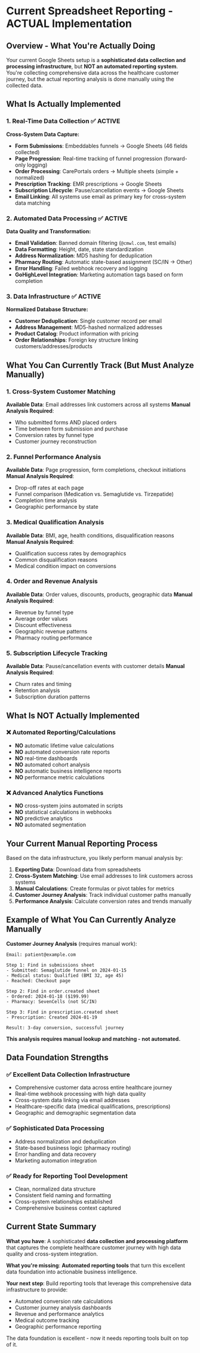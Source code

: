 # Current Spreadsheet Reporting - ACTUAL Implementation

## Overview - What You're Actually Doing

Your current Google Sheets setup is a **sophisticated data collection and processing infrastructure**, but **NOT an automated reporting system**. You're collecting comprehensive data across the healthcare customer journey, but the actual reporting analysis is done manually using the collected data.

## What Is Actually Implemented

### 1. **Real-Time Data Collection** ✅ ACTIVE

**Cross-System Data Capture:**
- **Form Submissions**: Embeddables funnels → Google Sheets (46 fields collected)
- **Page Progression**: Real-time tracking of funnel progression (forward-only logging)  
- **Order Processing**: CarePortals orders → Multiple sheets (simple + normalized)
- **Prescription Tracking**: EMR prescriptions → Google Sheets
- **Subscription Lifecycle**: Pause/cancellation events → Google Sheets
- **Email Linking**: All systems use email as primary key for cross-system data matching

### 2. **Automated Data Processing** ✅ ACTIVE

**Data Quality and Transformation:**
- **Email Validation**: Banned domain filtering (`@cmwl.com`, test emails)
- **Data Formatting**: Height, date, state standardization
- **Address Normalization**: MD5 hashing for deduplication
- **Pharmacy Routing**: Automatic state-based assignment (SC/IN → Other)
- **Error Handling**: Failed webhook recovery and logging
- **GoHighLevel Integration**: Marketing automation tags based on form completion

### 3. **Data Infrastructure** ✅ ACTIVE

**Normalized Database Structure:**
- **Customer Deduplication**: Single customer record per email
- **Address Management**: MD5-hashed normalized addresses
- **Product Catalog**: Product information with pricing
- **Order Relationships**: Foreign key structure linking customers/addresses/products

## What You Can Currently Track (But Must Analyze Manually)

### 1. **Cross-System Customer Matching**
**Available Data**: Email addresses link customers across all systems
**Manual Analysis Required**: 
- Who submitted forms AND placed orders
- Time between form submission and purchase
- Conversion rates by funnel type
- Customer journey reconstruction

### 2. **Funnel Performance Analysis**  
**Available Data**: Page progression, form completions, checkout initiations
**Manual Analysis Required**:
- Drop-off rates at each page
- Funnel comparison (Medication vs. Semaglutide vs. Tirzepatide)
- Completion time analysis
- Geographic performance by state

### 3. **Medical Qualification Analysis**
**Available Data**: BMI, age, health conditions, disqualification reasons
**Manual Analysis Required**:
- Qualification success rates by demographics
- Common disqualification reasons
- Medical condition impact on conversions

### 4. **Order and Revenue Analysis**
**Available Data**: Order values, discounts, products, geographic data
**Manual Analysis Required**:
- Revenue by funnel type
- Average order values
- Discount effectiveness
- Geographic revenue patterns
- Pharmacy routing performance

### 5. **Subscription Lifecycle Tracking**
**Available Data**: Pause/cancellation events with customer details
**Manual Analysis Required**:
- Churn rates and timing
- Retention analysis
- Subscription duration patterns

## What Is NOT Actually Implemented

### ❌ **Automated Reporting/Calculations**
- **NO** automatic lifetime value calculations
- **NO** automated conversion rate reports  
- **NO** real-time dashboards
- **NO** automated cohort analysis
- **NO** automatic business intelligence reports
- **NO** performance metric calculations

### ❌ **Advanced Analytics Functions**
- **NO** cross-system joins automated in scripts
- **NO** statistical calculations in webhooks
- **NO** predictive analytics
- **NO** automated segmentation

## Your Current Manual Reporting Process

Based on the data infrastructure, you likely perform manual analysis by:

1. **Exporting Data**: Download data from spreadsheets
2. **Cross-System Matching**: Use email addresses to link customers across systems
3. **Manual Calculations**: Create formulas or pivot tables for metrics
4. **Customer Journey Analysis**: Track individual customer paths manually
5. **Performance Analysis**: Calculate conversion rates and trends manually

## Example of What You Can Currently Analyze Manually

**Customer Journey Analysis** (requires manual work):
```
Email: patient@example.com

Step 1: Find in submissions sheet
- Submitted: Semaglutide funnel on 2024-01-15
- Medical status: Qualified (BMI 32, age 45)
- Reached: Checkout page

Step 2: Find in order.created sheet  
- Ordered: 2024-01-18 ($199.99)
- Pharmacy: SevenCells (not SC/IN)

Step 3: Find in prescription.created sheet
- Prescription: Created 2024-01-19

Result: 3-day conversion, successful journey
```

**This analysis requires manual lookup and matching - not automated.**

## Data Foundation Strengths

### ✅ **Excellent Data Collection Infrastructure**
- Comprehensive customer data across entire healthcare journey
- Real-time webhook processing with high data quality
- Cross-system data linking via email addresses
- Healthcare-specific data (medical qualifications, prescriptions)
- Geographic and demographic segmentation data

### ✅ **Sophisticated Data Processing**
- Address normalization and deduplication
- State-based business logic (pharmacy routing)
- Error handling and data recovery
- Marketing automation integration

### ✅ **Ready for Reporting Tool Development**
- Clean, normalized data structure
- Consistent field naming and formatting
- Cross-system relationships established
- Comprehensive business context captured

## Current State Summary

**What you have**: A sophisticated **data collection and processing platform** that captures the complete healthcare customer journey with high data quality and cross-system integration.

**What you're missing**: **Automated reporting tools** that turn this excellent data foundation into actionable business intelligence.

**Your next step**: Build reporting tools that leverage this comprehensive data infrastructure to provide:
- Automated conversion rate calculations
- Customer journey analysis dashboards
- Revenue and performance analytics  
- Medical outcome tracking
- Geographic performance reporting

The data foundation is excellent - now it needs reporting tools built on top of it.